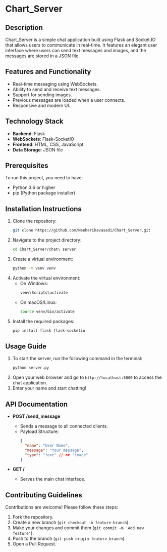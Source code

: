 # Chart_Server

## Description
Chart_Server is a simple chat application built using Flask and Socket.IO that allows users to communicate in real-time. It features an elegant user interface where users can send text messages and images, and the messages are stored in a JSON file.

## Features and Functionality
- Real-time messaging using WebSockets.
- Ability to send and receive text messages.
- Support for sending images.
- Previous messages are loaded when a user connects.
- Responsive and modern UI.

## Technology Stack
- **Backend**: Flask
- **WebSockets**: Flask-SocketIO
- **Frontend**: HTML, CSS, JavaScript
- **Data Storage**: JSON file

## Prerequisites
To run this project, you need to have:
- Python 3.6 or higher
- pip (Python package installer)

## Installation Instructions
1. Clone the repository:
   ```bash
   git clone https://github.com/Neeharikavasadi/Chart_Server.git
   ```
2. Navigate to the project directory:
   ```bash
   cd Chart_Server/chat\ server
   ```
3. Create a virtual environment:
   ```bash
   python -m venv venv
   ```
4. Activate the virtual environment:
   - On Windows:
     ```bash
     venv\Scripts\activate
     ```
   - On macOS/Linux:
     ```bash
     source venv/bin/activate
     ```
5. Install the required packages:
   ```bash
   pip install flask flask-socketio
   ```

## Usage Guide
1. To start the server, run the following command in the terminal:
   ```bash
   python server.py
   ```
2. Open your web browser and go to `http://localhost:5000` to access the chat application.
3. Enter your name and start chatting!

## API Documentation
- **POST /send_message**
  - Sends a message to all connected clients.
  - Payload Structure:
    ```json
    {
      "name": "User Name",
      "message": "Your message",
      "type": "text" // or "image"
    }
    ```

- **GET /**
  - Serves the main chat interface.

## Contributing Guidelines
Contributions are welcome! Please follow these steps:
1. Fork the repository.
2. Create a new branch (`git checkout -b feature-branch`).
3. Make your changes and commit them (`git commit -m 'Add new feature'`).
4. Push to the branch (`git push origin feature-branch`).
5. Open a Pull Request.

